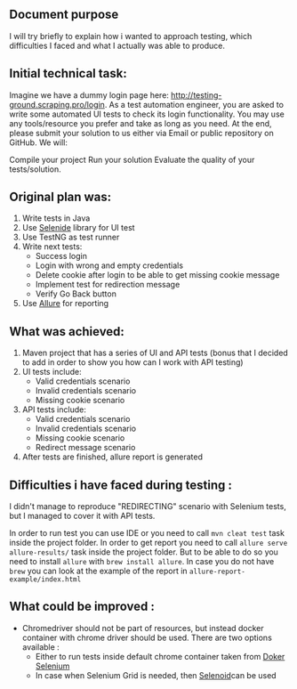 ##  Document purpose
I will try briefly to explain how i wanted to approach testing, which difficulties I faced and what I actually was able to produce.

## Initial technical task:
Imagine we have a dummy login page here: http://testing-ground.scraping.pro/login. As a test automation engineer,
you are asked to write some automated UI tests to check its login functionality.
You may use any tools/resource you prefer and take as long as you need. At the end, please submit your solution to us either via Email
 or public repository on GitHub. We will:

Compile your project
Run your solution
Evaluate the quality of your tests/solution.

## Original plan was:
1. Write tests in Java
2. Use [Selenide](http://selenide.org/) library for UI test
3. Use TestNG as test runner
4. Write next tests:
    * Success login
    * Login with wrong and empty credentials
    * Delete cookie after login to be able to get missing cookie message
    * Implement test for redirection message
    * Verify Go Back button
5. Use [Allure](http://allure.qatools.ru/) for reporting
 
## What was achieved:
1. Maven project that has a series of UI and API tests (bonus that I decided to add in order to show you how can I work with API testing)
2. UI tests include: 
    - Valid credentials scenario
    - Invalid credentials scenario
    - Missing cookie scenario
3. API tests include: 
    - Valid credentials scenario
    - Invalid credentials scenario
    - Missing cookie scenario
    - Redirect message scenario
4. After tests are finished, allure report is generated

## Difficulties i have faced during testing : 
I didn't manage to reproduce "REDIRECTING" scenario with Selenium tests, but I managed to cover it with API tests. 

In order to run test you can use IDE or you need to call `mvn cleat test` task inside the project folder.
In order to get report you need to call `allure serve allure-results/` task inside the project folder. But to be able to do so
you need to install `allure` with `brew install allure`. In case you do not have `brew` you can look at the example
of the report in `allure-report-example/index.html`

## What could be improved : 
- Chromedriver should not be part of resources, but instead docker container with chrome driver should be used. There are two options available : 
    - Either to run tests inside default chrome container taken from [Doker Selenium](https://github.com/SeleniumHQ/docker-selenium)
    - In case when Selenium Grid is needed, then [Selenoid](https://github.com/aerokube/selenoid)can be used
